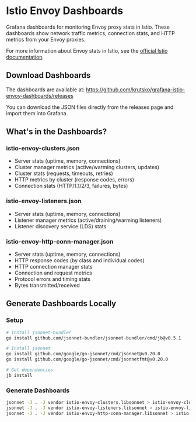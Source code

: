 # Istio Envoy Dashboards

Grafana dashboards for monitoring Envoy proxy stats in Istio. These dashboards show network traffic metrics, connection stats, and HTTP metrics from your Envoy proxies.

For more information about Envoy stats in Istio, see the [official Istio documentation](https://istio.io/latest/docs/ops/configuration/telemetry/envoy-stats/).

## Download Dashboards

The dashboards are available at: https://github.com/krutsko/grafana-istio-envoy-dashboards/releases

You can download the JSON files directly from the releases page and import them into Grafana.

## What's in the Dashboards?

### istio-envoy-clusters.json
- Server stats (uptime, memory, connections)
- Cluster manager metrics (active/warming clusters, updates)
- Cluster stats (requests, timeouts, retries)
- HTTP metrics by cluster (response codes, errors)
- Connection stats (HTTP/1.1/2/3, failures, bytes)

### istio-envoy-listeners.json
- Server stats (uptime, memory, connections)
- Listener manager metrics (active/draining/warming listeners)
- Listener discovery service (LDS) stats

### istio-envoy-http-conn-manager.json
- Server stats (uptime, memory, connections)
- HTTP response codes (by class and individual codes)
- HTTP connection manager stats
- Connection and request metrics
- Protocol errors and timing stats
- Bytes transmitted/received

## Generate Dashboards Locally

### Setup

```bash
# Install jsonnet-bundler
go install github.com/jsonnet-bundler/jsonnet-bundler/cmd/jb@v0.5.1

# Install jsonnet
go install github.com/google/go-jsonnet/cmd/jsonnet@v0.20.0
go install github.com/google/go-jsonnet/cmd/jsonnetfmt@v0.20.0

# Get dependencies
jb install
```

### Generate Dashboards

```bash
jsonnet -J . -J vendor istio-envoy-clusters.libsonnet > istio-envoy-clusters.json
jsonnet -J . -J vendor istio-envoy-listeners.libsonnet > istio-envoy-listeners.json
jsonnet -J . -J vendor istio-envoy-http-conn-manager.libsonnet > istio-envoy-http-conn-manager.json
```